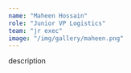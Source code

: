 ```yaml
---
name: "Maheen Hossain"
role: "Junior VP Logistics"
team: "jr exec"
image: "/img/gallery/maheen.png"
---
```


description